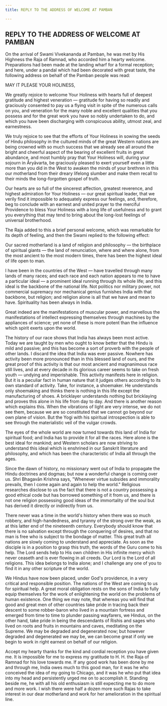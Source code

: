 ```yaml
---
title: REPLY TO THE ADDRESS OF WELCOME AT PAMBAN

---
```





  

## REPLY TO THE ADDRESS OF WELCOME AT PAMBAN

On the arrival of Swami Vivekananda at Pamban, he was met by His
Highness the Raja of Ramnad, who accorded him a hearty welcome.
Preparations had been made at the landing wharf for a formal reception;
and here, under a pandal which had been decorated with great taste, the
following address on behalf of the Pamban people was read:

MAY IT PLEASE YOUR HOLINESS,

We greatly rejoice to welcome Your Holiness with hearts full of deepest
gratitude and highest veneration — gratitude for having so readily and
graciously consented to pay us a flying visit in spite of the numerous
calls on you, and veneration for the many noble and excellent qualities
that you possess and for the great work you have so nobly undertaken to
do, and which you have been discharging with conspicuous ability, utmost
zeal, and earnestness.

We truly rejoice to see that the efforts of Your Holiness in sowing the
seeds of Hindu philosophy in the cultured minds of the great Western
nations are being crowned with so much success that we already see all
around the bright and cheerful aspect of the bearing of excellent fruits
in great abundance, and most humbly pray that Your Holiness will, during
your sojourn in Âryāvarta, be graciously pleased to exert yourself even
a little more than you did in the West to awaken the minds of your
brethren in this our motherland from their dreary lifelong slumber and
make them recall to their minds the long-forgotten gospel of truth.

Our hearts are so full of the sincerest affection, greatest reverence,
and highest admiration for Your Holiness — our great spiritual leader,
that we verily find it impossible to adequately express our feelings,
and, therefore, beg to conclude with an earnest and united prayer to the
merciful Providence to bless Your Holiness with a long life of
usefulness and to grant you everything that may tend to bring about the
long-lost feelings of universal brotherhood.

The Raja added to this a brief personal welcome, which was remarkable
for its depth of feeling, and then the Swami replied to the following
effect:

Our sacred motherland is a land of religion and philosophy — the
birthplace of spiritual giants — the land of renunciation, where and
where alone, from the most ancient to the most modern times, there has
been the highest ideal of life open to man.

I have been in the countries of the West — have travelled through many
lands of many races; and each race and each nation appears to me to have
a particular ideal — a prominent ideal running through its whole life;
and this ideal is the backbone of the national life. Not politics nor
military power, not commercial supremacy nor mechanical genius furnishes
India with that backbone, but religion; and religion alone is all that
we have and mean to have. Spirituality has been always in India.

Great indeed are the manifestations of muscular power, and marvellous
the manifestations of intellect expressing themselves through machines
by the appliances of science; yet none of these is more potent than the
influence which spirit exerts upon the world.

The history of our race shows that India has always been most active.
Today we are taught by men who ought to know better that the Hindu is
mild and passive; and this has become a sort of proverb with the people
of other lands. I discard the idea that India was ever passive. Nowhere
has activity been more pronounced than in this blessed land of ours, and
the great proof of this activity is that our most ancient and
magnanimous race still lives, and at every decade in its glorious career
seems to take on fresh youth — undying and imperishable. This activity
manifests here in religion. But it is a peculiar fact in human nature
that it judges others according to its own standard of activity. Take,
for instance, a shoemaker. He understands only shoemaking and thinks
there is nothing in this life except the manufacturing of shoes. A
bricklayer understands nothing but bricklaying and proves this alone in
his life from day to day. And there is another reason which explains
this. When the vibrations of light are very intense, we do not see them,
because we are so constituted that we cannot go beyond our own plane of
vision. But the Yogi with his spiritual introspection is able to see
through the materialistic veil of the vulgar crowds.

The eyes of the whole world are now turned towards this land of India
for spiritual food; and India has to provide it for all the races. Here
alone is the best ideal for mankind; and Western scholars are now
striving to understand this ideal which is enshrined in our Sanskrit
literature and philosophy, and which has been the characteristic of
India all through the ages.

Since the dawn of history, no missionary went out of India to propagate
the Hindu doctrines and dogmas; but now a wonderful change is coming
over us. Shri Bhagavān Krishna says, "Whenever virtue subsides and
immorality prevails, then I come again and again to help the world."
Religious researches disclose to us the fact that there is not a country
possessing a good ethical code but has borrowed something of it from us,
and there is not one religion possessing good ideas of the immortality
of the soul but has derived it directly or indirectly from us.

There never was a time in the world's history when there was so much
robbery, and high-handedness, and tyranny of the strong over the weak,
as at this latter end of the nineteenth century. Everybody should know
that there is no salvation except through the conquering of desires, and
that no man is free who is subject to the bondage of matter. This great
truth all nations are slowly coming to understand and appreciate. As
soon as the disciple is in a position to grasp this truth, the words of
the Guru come to his help. The Lord sends help to His own children in
His infinite mercy which never ceaseth and is ever flowing in all
creeds. Our Lord is the Lord of all religions. This idea belongs to
India alone; and I challenge any one of you to find it in any other
scripture of the world.

We Hindus have now been placed, under God's providence, in a very
critical and responsible position. The nations of the West are coming to
us for spiritual help. A great moral obligation rests on the sons of
India to fully equip themselves for the work of enlightening the world
on the problems of human existence. One thing we may note, that whereas
you will find that good and great men of other countries take pride in
tracing back their descent to some robber-baron who lived in a mountain
fortress and emerged from time to time to plunder passing wayfarers, we
Hindus, on the other hand, take pride in being the descendants of Rishis
and sages who lived on roots and fruits in mountains and caves,
meditating on the Supreme. We may be degraded and degenerated now; but
however degraded and degenerated we may be, we can become great if only
we begin to work in right earnest on behalf of our religion.

Accept my hearty thanks for the kind and cordial reception you have
given me. It is impossible for me to express my gratitude to H. H. the
Raja of Ramnad for his love towards me. If any good work has been done
by me and through me, India owes much to this good man, for it was he
who conceived the idea of my going to Chicago, and it was he who put
that idea into my head and persistently urged me on to accomplish it.
Standing beside me, he with all his old enthusiasm is still expecting me
to do more and more work. I wish there were half a dozen more such Rajas
to take interest in our dear motherland and work for her amelioration in
the spiritual line.



